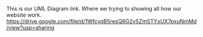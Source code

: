 This is our UML Diagram link. Where we trying to showing all how our website work.
https://drive.google.com/file/d/1WfcyqB5resQ6G2v5ZmSTYxUX7pxuNmMd/view?usp=sharing
